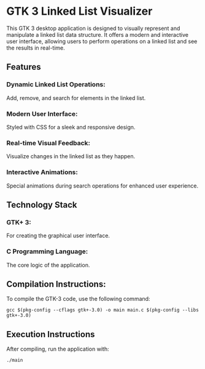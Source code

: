 # GTK 3 Linked List Visualizer

This GTK 3 desktop application is designed to visually represent and manipulate a linked list data structure. It offers a modern and interactive user interface, allowing users to perform operations on a linked list and see the results in real-time.

## Features

**<h3>Dynamic Linked List Operations:</h3>** Add, remove, and search for elements in the linked list.

**<h3>Modern User Interface:</h3>** Styled with CSS for a sleek and responsive design.

**<h3>Real-time Visual Feedback:</h3>** Visualize changes in the linked list as they happen.

**<h3>Interactive Animations:</h3>** Special animations during search operations for enhanced user experience.

## Technology Stack

**<h3>GTK+ 3:</h3>** For creating the graphical user interface.

**<h3>C Programming Language:</h3>** The core logic of the application.

## Compilation Instructions:

To compile the GTK-3 code, use the following command:

```
gcc $(pkg-config --cflags gtk+-3.0) -o main main.c $(pkg-config --libs gtk+-3.0)
```

## Execution Instructions

After compiling, run the application with:

```
./main
```
